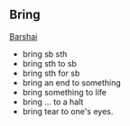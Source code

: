## Bring

[Barshai](https://barshai.org/word-dive/bring/#:~:text=Bring%E5%96%AE%E5%AD%97%E6%A6%82%E8%BF%B0%E8%88%87%E7%94%A8%E6%B3%95,%E8%B5%B7%E3%80%81%E5%B0%8E%E8%87%B4%E3%80%81%E6%8F%90%E5%87%BA%E7%AD%89%E3%80%82)

- bring sb sth
- bring sth to sb
- bring sth for sb
- bring an end to something
- bring something to life
- bring ... to a halt
- bring tear to one's eyes.

